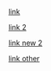 [link](pictures/element.html)

[link 2](personal.html)

[link new 2](pictures/image2.jpg)

[link other](generic.html#L3)

